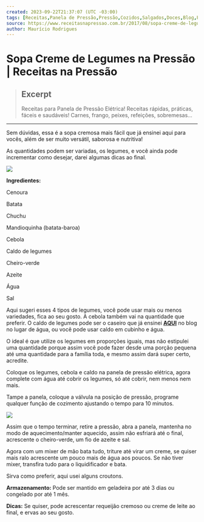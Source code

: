 ```yaml
---
created: 2023-09-22T21:37:07 (UTC -03:00)
tags: [Receitas,Panela de Pressão,Pressão,Cozidos,Salgados,Doces,Blog,Fácil,Rápido]
source: https://www.receitasnapressao.com.br/2017/08/sopa-creme-de-legumes-na-pressao.html
author: Maurício Rodrigues
---
```


# Sopa Creme de Legumes na Pressão | Receitas na Pressão

> ## Excerpt
> Receitas para Panela de Pressão Elétrica! Receitas rápidas, práticas, fáceis e saudáveis! Carnes, frango, peixes, refeições, sobremesas...

---
Sem dúvidas, essa é a sopa cremosa mais fácil que já ensinei aqui para vocês, além de ser muito versátil, saborosa e nutritiva!

As quantidades podem ser variadas, os legumes, e você ainda pode incrementar como desejar, darei algumas dicas ao final.

[![](https://1.bp.blogspot.com/-JmYZl_wTu1E/WY5BEH6hp6I/AAAAAAAAKeU/sEWQXYVDgVAZj9JGiCBP5GjBsBy3rtI8QCLcBGAs/s640/Sopa%2BCreme%2Bde%2BLegumes%2Bna%2BPress%25C3%25A3o.jpg)](https://1.bp.blogspot.com/-JmYZl_wTu1E/WY5BEH6hp6I/AAAAAAAAKeU/sEWQXYVDgVAZj9JGiCBP5GjBsBy3rtI8QCLcBGAs/s1600/Sopa%2BCreme%2Bde%2BLegumes%2Bna%2BPress%25C3%25A3o.jpg)

**Ingredientes:**

Cenoura

Batata

Chuchu

Mandioquinha (batata-baroa)

Cebola

Caldo de legumes

Cheiro-verde

Azeite

Água

Sal

Aqui sugeri esses 4 tipos de legumes, você pode usar mais ou menos variedades, fica ao seu gosto. A cebola também vai na quantidade que preferir. O caldo de legumes pode ser o caseiro que já ensinei **[AQUI](http://receitasnapressao.blogspot.com.br/2015/09/caldo-caseiro-na-pressao-de-carne-ou.html)** no blog no lugar de água, ou você pode usar caldo em cubinho e água.

O ideal é que utilize os legumes em proporções iguais, mas não estipulei uma quantidade porque assim você pode fazer desde uma porção pequena até uma quantidade para a família toda, e mesmo assim dará super certo, acredite.

Coloque os legumes, cebola e caldo na panela de pressão elétrica, agora complete com água até cobrir os legumes, só até cobrir, nem menos nem mais.

Tampe a panela, coloque a válvula na posição de pressão, programe qualquer função de cozimento ajustando o tempo para 10 minutos.

[![](https://2.bp.blogspot.com/-0Nf9cPi_GQ4/WY5BJFKw_jI/AAAAAAAAKeY/535shAjHM4AtRcwMpZ_XohaDQ_IE61VegCLcBGAs/s640/Sopa%2BCreme%2Bde%2BLegumes%2Bna%2BPress%25C3%25A3o%2B-%2BPreparo.jpg)](https://2.bp.blogspot.com/-0Nf9cPi_GQ4/WY5BJFKw_jI/AAAAAAAAKeY/535shAjHM4AtRcwMpZ_XohaDQ_IE61VegCLcBGAs/s1600/Sopa%2BCreme%2Bde%2BLegumes%2Bna%2BPress%25C3%25A3o%2B-%2BPreparo.jpg)

Assim que o tempo terminar, retire a pressão, abra a panela, mantenha no modo de aquecimento/manter aquecido, assim não esfriará até o final, acrescente o cheiro-verde, um fio de azeite e sal.

Agora com um mixer de mão bata tudo, triture até virar um creme, se quiser mais ralo acrescente um pouco mais de água aos poucos. Se não tiver mixer, transfira tudo para o liquidificador e bata.

Sirva como preferir, aqui usei alguns croutons.

**Armazenamento:** Pode ser mantido em geladeira por até 3 dias ou congelado por até 1 mês.

**Dicas:** Se quiser, pode acrescentar requeijão cremoso ou creme de leite ao final, e ervas ao seu gosto.

